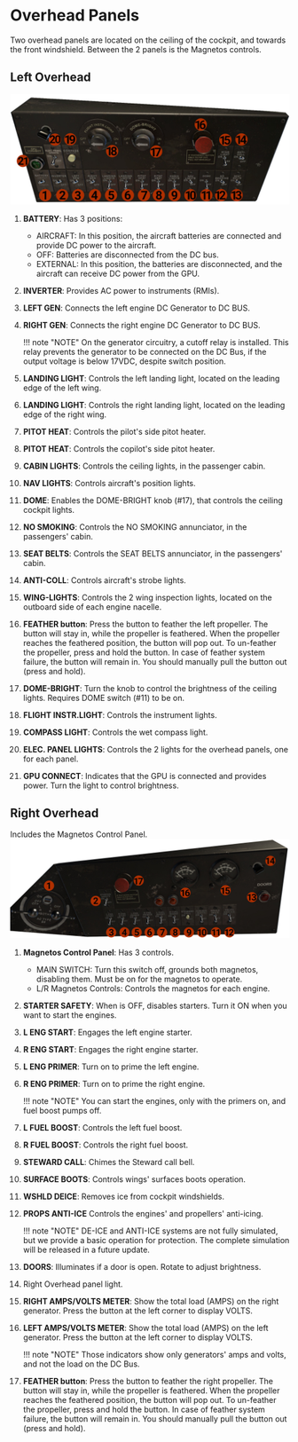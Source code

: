 # Overhead Panels

Two overhead panels are located on the ceiling of the cockpit, and towards the front windshield. Between the 2 panels is the Magnetos controls.

## Left Overhead

![left overhead](left_overhead.jpg)

1. **BATTERY**: Has 3 positions:
    - AIRCRAFT: In this position, the aircraft batteries are connected and provide DC power to the aircraft.
    - OFF: Batteries are disconnected from the DC bus.
    - EXTERNAL: In this position, the batteries are disconnected, and the aircraft can receive DC power from the GPU.
2. **INVERTER**: Provides AC power to instruments (RMIs).
3. **LEFT GEN**: Connects the left engine DC Generator to DC BUS.
4. **RIGHT GEN**: Connects the right engine DC Generator to DC BUS.

    !!! note "NOTE"
        On the generator circuitry, a cutoff relay is installed. This relay prevents the generator to be connected on the DC Bus, if the output voltage is below 17VDC, despite switch position.


5. **LANDING LIGHT**: Controls the left landing light, located on the leading edge of the left wing.
6. **LANDING LIGHT**: Controls the right landing light, located on the leading edge of the right wing.
7. **PITOT HEAT**: Controls the pilot's side pitot heater.
8. **PITOT HEAT**: Controls the copilot's side pitot heater.
9. **CABIN LIGHTS**: Controls the ceiling lights, in the passenger cabin.
10. **NAV LIGHTS**: Controls aircraft's position lights.
11. **DOME**: Enables the DOME-BRIGHT knob (#17), that controls the ceiling cockpit lights.
12. **NO SMOKING**: Controls the NO SMOKING annunciator, in the passengers' cabin.
13. **SEAT BELTS**: Controls the SEAT BELTS annunciator, in the passengers' cabin.
14. **ANTI-COLL**: Controls aircraft's strobe lights.
15. **WING-LIGHTS**: Controls the 2 wing inspection lights, located on the outboard side of each engine nacelle.
16. **FEATHER button**: Press the button to feather the left propeller. The button will stay in, while the propeller is feathered. 
When the propeller reaches the feathered position, the button will pop out. To un-feather the propeller, press and hold the button. 
In case of feather system failure, the button will remain in. You should manually pull the button out (press and hold).
17. **DOME-BRIGHT**: Turn the knob to control the brightness of the ceiling lights. Requires DOME switch (#11) to be on.
18. **FLIGHT INSTR.LIGHT**: Controls the instrument lights.
19. **COMPASS LIGHT**: Controls the wet compass light.
20. **ELEC. PANEL LIGHTS**: Controls the 2 lights for the overhead panels, one for each panel.
21. **GPU CONNECT**: Indicates that the GPU is connected and provides power. Turn the light to control brightness.


## Right Overhead
Includes the Magnetos Control Panel.
![left overhead](right_overhead.jpg)

1. **Magnetos Control Panel**: Has 3 controls.
      - MAIN SWITCH: Turn this switch off, grounds both magnetos, disabling them. Must be on for the magnetos to operate.
      - L/R Magnetos Controls: Controls the magnetos for each engine.

2. **STARTER SAFETY**: When is OFF, disables starters. Turn it ON when you want to start the engines.
3. **L ENG START**: Engages the left engine starter. 
4. **R ENG START**: Engages the right engine starter.
5. **L ENG PRIMER**: Turn on to prime the left engine. 
6. **R ENG PRIMER**: Turn on to prime the right engine. 

    !!! note "NOTE"
        You can start the engines, only with the primers on, and fuel boost pumps off.

7. **L FUEL BOOST**: Controls the left fuel boost.
8. **R FUEL BOOST**: Controls the right fuel boost.
9. **STEWARD CALL**: Chimes the Steward call bell.
10. **SURFACE BOOTS**: Controls wings' surfaces boots operation.
11. **WSHLD DEICE**: Removes ice from cockpit windshields.
12. **PROPS ANTI-ICE** Controls the engines' and propellers' anti-icing.

    !!! note "NOTE"
        DE-ICE and ANTI-ICE systems are not fully simulated, but we provide a basic operation for protection. The complete simulation will be released in a future update.

13. **DOORS**: Illuminates if a door is open. Rotate to adjust brightness.
14. Right Overhead panel light.
15. **RIGHT AMPS/VOLTS METER**: Show the total load (AMPS) on the right generator. Press the button at the left corner to display VOLTS.
16. **LEFT AMPS/VOLTS METER**: Show the total load (AMPS) on the left generator. Press the button at the left corner to display VOLTS.

    !!! note "NOTE"
        Those indicators show only generators' amps and volts, and not the load on the DC Bus.

17. **FEATHER button**: Press the button to feather the right propeller. The button will stay in, while the propeller is feathered.
    When the propeller reaches the feathered position, the button will pop out. To un-feather the propeller, press and hold the button.
    In case of feather system failure, the button will remain in. You should manually pull the button out (press and hold).